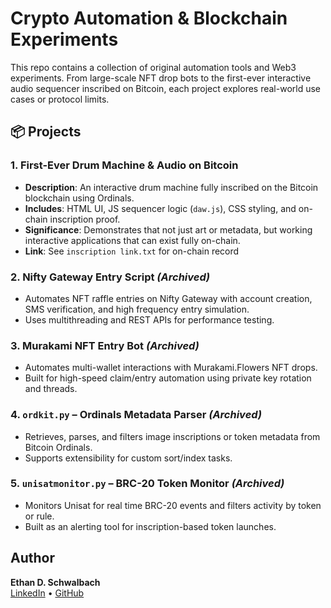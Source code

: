 # Crypto Automation & Blockchain Experiments

This repo contains a collection of original automation tools and Web3 experiments. From large-scale NFT drop bots to the first-ever interactive audio sequencer inscribed on Bitcoin, each project explores real-world use cases or protocol limits.

## 📦 Projects

### 1. First-Ever Drum Machine & Audio on Bitcoin
- **Description**: An interactive drum machine fully inscribed on the Bitcoin blockchain using Ordinals.
- **Includes**: HTML UI, JS sequencer logic (`daw.js`), CSS styling, and on-chain inscription proof.
- **Significance**: Demonstrates that not just art or metadata, but working interactive applications that can exist fully on-chain.
- **Link**: See `inscription link.txt` for on-chain record

### 2. Nifty Gateway Entry Script *(Archived)*
- Automates NFT raffle entries on Nifty Gateway with account creation, SMS verification, and high frequency entry simulation.
- Uses multithreading and REST APIs for performance testing.

### 3. Murakami NFT Entry Bot *(Archived)*
- Automates multi-wallet interactions with Murakami.Flowers NFT drops.
- Built for high-speed claim/entry automation using private key rotation and threads.

### 4. `ordkit.py` – Ordinals Metadata Parser *(Archived)*
- Retrieves, parses, and filters image inscriptions or token metadata from Bitcoin Ordinals.
- Supports extensibility for custom sort/index tasks.

### 5.  `unisatmonitor.py` – BRC-20 Token Monitor *(Archived)*
- Monitors Unisat for real time BRC-20 events and filters activity by token or rule.
- Built as an alerting tool for inscription-based token launches.

## Author

**Ethan D. Schwalbach**  
[LinkedIn](https://www.linkedin.com/in/ethan-schwalbach-8016b71b2/) • [GitHub](https://github.com/sneakerspeak08)

